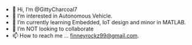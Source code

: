 - 👋 Hi, I’m @GittyCharcoal7
- 👀 I’m interested in Autonomous Vehicle.
- 🌱 I’m currently learning Embedded, IoT design and minor in MATLAB.
- 💞️ I’m NOT looking to collaborate 
- 📫 How to reach me ... finneyrockz99@gmail.com. 

<!---
GittyCharcoal7/GittyCharcoal7 is a ✨ special ✨ repository because its `README.md` (this file) appears on your GitHub profile.
You can click the Preview link to take a look at your changes.
--->
